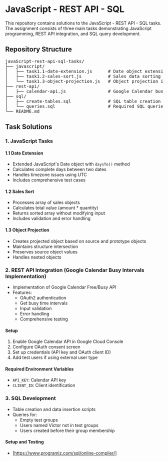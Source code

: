# JavaScript - REST API - SQL 
This repository contains solutions to the JavaScript - REST API - SQL tasks. The assignment consists of three main tasks demonstrating JavaScript programming, REST API integration, and SQL query development.

## Repository Structure
<pre>
javaScript-rest-api-sql-tasks/
├── javascript/
│   ├── task1.1-date-extension.js      # Date object extension
│   ├── task1.2-sales-sort.js          # Sales data sorting
│   └── task1.3-object-projection.js   # Object projection implementation
├── rest-api/
│   ├── calendar-api.js                # Google Calendar busy intervals implementation
├── sql/
│   ├── create-tables.sql              # SQL table creation
│   └── queries.sql                    # Required SQL queries
└── README.md
</pre>

## Task Solutions

### 1. JavaScript Tasks

#### 1.1 Date Extension
- Extended JavaScript's Date object with `daysTo()` method
- Calculates complete days between two dates
- Handles timezone issues using UTC
- Includes comprehensive test cases

#### 1.2 Sales Sort
- Processes array of sales objects
- Calculates total value (amount * quantity)
- Returns sorted array without modifying input
- Includes validation and error handling

#### 1.3 Object Projection
- Creates projected object based on source and prototype objects
- Maintains structure intersection
- Preserves source object values
- Handles nested objects

### 2. REST API Integration (Google Calendar Busy Intervals Implementation)

- Implementation of Google Calendar Free/Busy API
- Features:
  - OAuth2 authentication
  - Get busy time intervals
  - Input validation
  - Error handling
  - Comprehensive testing

#### Setup
1. Enable Google Calendar API in Google Cloud Console
2. Configure OAuth consent screen
3. Set up credentials (API key and OAuth client ID)
4. Add test users if using external user type

#### Required Environment Variables
- `API_KEY`: Calendar API key
- `CLIENT_ID`: Client identification

### 3. SQL Development

- Table creation and data insertion scripts
- Queries for:
  - Empty test groups
  - Users named Victor not in test groups
  - Users created before their group membership

#### Setup and Testing
  - [https://www.programiz.com/sql/online-compiler/]
